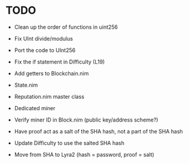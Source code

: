 # TODO

- Clean up the order of functions in uint256
- Fix UInt divide/modulus
- Port the code to UInt256

- Fix the if statement in Difficulty (L19)

- Add getters to Blockchain.nim
- State.nim
- Reputation.nim master class

- Dedicated miner
- Verify miner ID in Block.nim (public key/address scheme?)

- Have proof act as a salt of the SHA hash, not a part of the SHA hash
- Update Difficulty to use the salted SHA hash
- Move from SHA to Lyra2 (hash = password, proof = salt)
